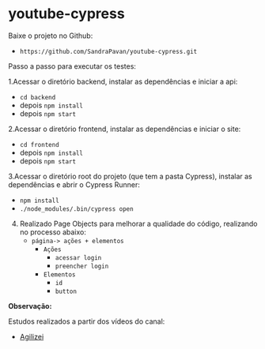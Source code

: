 # youtube-cypress

Baixe o projeto no Github:
- `https://github.com/SandraPavan/youtube-cypress.git`

Passo a passo para executar os testes:

1.Acessar o diretório backend, instalar as dependências e iniciar a api:
  - `cd backend` 
  - depois `npm install`
  - depois `npm start`

2.Acessar o diretório frontend, instalar as dependências e iniciar o site:
  - `cd frontend`
  - depois `npm install`
  - depois `npm start`
  
3.Acessar o diretório root do projeto (que tem a pasta Cypress), instalar as dependências e abrir o Cypress Runner:
  - `npm install`
  - `./node_modules/.bin/cypress open`

4. Realizado Page Objects para melhorar a qualidade do código, realizando no processo abaixo: 
   - `página-> ações + elementos`
     - `Ações`
        - `acessar login`
        - `preencher login`
      - `Elementos`
        - `id`
        - `button`
  
**Observação:**

Estudos realizados a partir dos vídeos do canal: 

- [Agilizei](https://www.youtube.com/channel/UCI_m5uwJjfD7trqcwAB8E3w "Agilizei")
